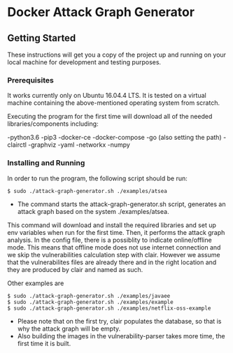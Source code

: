 # Docker Attack Graph Generator


## Getting Started

These instructions will get you a copy of the project up and running on your local machine for development and testing purposes.


### Prerequisites

It works currently only on Ubuntu 16.04.4 LTS.
It is tested on a virtual machine containing the above-mentioned operating system from scratch.

Executing the program for the first time will download all of the needed libraries/components including:

-python3.6
-pip3
-docker-ce
-docker-compose
-go (also setting the path)
-clairctl
-graphviz
-yaml
-networkx
-numpy


### Installing and Running

In order to run the program, the following script should be run:

```
$ sudo ./attack-graph-generator.sh ./examples/atsea

```

* The command starts the attack-graph-generator.sh script, generates an attack graph based on the system ./examples/atsea.

This command will download and install the required libraries and set up env variables when run for the first time. Then, it performs the attack graph analysis.
In the config file, there is a possiblity to indicate online/offline mode. This means that offline mode does not use internet connection and we skip the vulnerabilities calculation step with clair. However we assume that the vulnerabilites files are already there and in the right location and they are produced by clair and named as such.

Other examples are
```
$ sudo ./attack-graph-generator.sh ./examples/javaee
$ sudo ./attack-graph-generator.sh ./examples/example
$ sudo ./attack-graph-generator.sh ./examples/netflix-oss-example

```

* Please note that on the first try, clair populates the database, so that is why the attack graph will be empty.
* Also building the images in the vulnerability-parser takes more time, the first time it is built.



